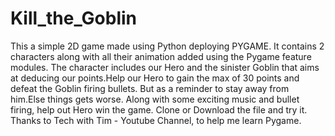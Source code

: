 # Kill_the_Goblin
This a simple 2D game made using Python deploying PYGAME. It contains 2 characters along with all their animation added using the Pygame feature modules. 
The character includes our Hero and the sinister Goblin that aims at deducing our points.Help our Hero to gain the max of 30 points and defeat the Goblin firing bullets.
But as a reminder to stay away from him.Else things gets worse.
Along with some exciting music and bullet firing, help out Hero win the game.
Clone or Download the file and try it.
Thanks to Tech with Tim - Youtube Channel, to help me learn Pygame.
